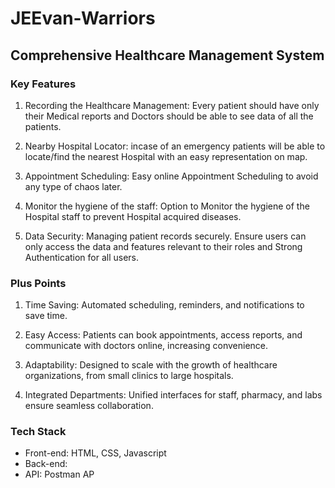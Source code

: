 #  JEEvan-Warriors
## Comprehensive Healthcare Management System

### Key Features

1) Recording the Healthcare Management:
Every patient should have only their Medical reports and Doctors should be able to see data of all the patients.

2) Nearby Hospital Locator:
incase of an emergency patients will be able to locate/find the nearest Hospital with an easy representation on map.

3) Appointment Scheduling:
Easy online Appointment Scheduling to avoid any type of chaos later.

4) Monitor the hygiene of the staff:
Option to Monitor the hygiene of the Hospital staff to prevent Hospital acquired diseases. 

5) Data Security:
Managing patient records securely. Ensure users can only access the data and features relevant to their roles and Strong Authentication for all users.


### Plus Points

1) Time Saving: Automated scheduling, reminders, and notifications to save time.

2) Easy Access: Patients can book appointments, access reports, and communicate with doctors online, increasing convenience.

3)  Adaptability: Designed to scale with the growth of healthcare organizations, from small clinics to large hospitals.

4) Integrated Departments: Unified interfaces for staff, pharmacy, and labs ensure seamless collaboration.

### Tech Stack 
- Front-end: HTML, CSS, Javascript
- Back-end: 
- API: Postman AP
